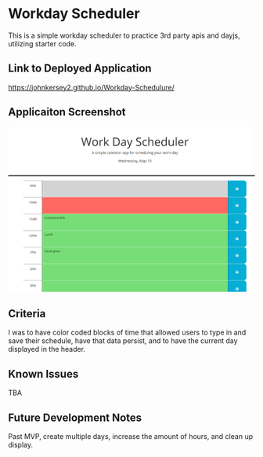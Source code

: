 # Workday Scheduler

This is a simple workday scheduler to practice 3rd party apis and dayjs, utilizing starter code. 

## Link to Deployed Application

<https://johnkersey2.github.io/Workday-Schedulure/>

## Applicaiton Screenshot

![Screenshot of the Application](Screenshot%202023-05-10%20105754.png)

## Criteria 

I was to have color coded blocks of time that allowed users to type in and save their schedule, have that data persist, and to have the current day displayed in the header. 

## Known Issues

TBA

## Future Development Notes

Past MVP, create multiple days, increase the amount of hours, and clean up display. 